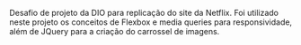Desafio de projeto da DIO para replicação do site da Netflix.
Foi utilizado neste projeto os conceitos de Flexbox e media queries para responsividade, além de JQuery
para a criação do carrossel de imagens.